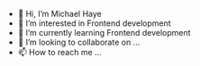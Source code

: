 - 👋 Hi, I’m Michael Haye
- 👀 I’m interested in Frontend development
- 🌱 I’m currently learning Frontend development
- 💞️ I’m looking to collaborate on ...
- 📫 How to reach me ...

<!---
Sunstrike95/Sunstrike95 is a ✨ special ✨ repository because its `README.md` (this file) appears on your GitHub profile.
You can click the Preview link to take a look at your changes.
--->
